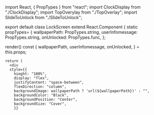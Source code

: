 import React, { PropTypes } from "react";
import ClockDisplay from "./ClockDisplay";
import TopOverylay from "./TopOverlay";
import SlideToUnlock from "./SlideToUnlock";

export default class LockScreen extend React.Component {
    static propTypes= {
    wallpaperPath: PropTypes.string,
    userInfomessage: PropTypes.string,
    onUnlocked: PropTypes.func,
    };
    
  render()
    const {
    wallpaperPath,
    userInfomessage,
    onUnlocked,
    } = this.props;
    
    return (
      <div 
      style={{
        hieght: "100%",
        display: "flex",
        justifyContent: "space-between",
        flexDirection: "column",
        backgroundImage: wallpaperPath ? 'url(${wallpaperPath})' : "",
        backgroundColor: "Black",
        backgroundPosition: "Center",
        backgroundSize: "Cover",
        }}
        
        
    
    

